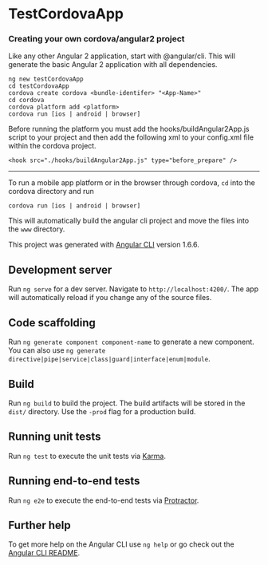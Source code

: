 # TestCordovaApp

### Creating your own cordova/angular2 project

Like any other Angular 2 application, start with @angular/cli.  This will generate the basic Angular 2 application with all dependencies.

```
ng new testCordovaApp
cd testCordovaApp
cordova create cordova <bundle-identifer> "<App-Name>"
cd cordova
cordova platform add <platform>
cordova run [ios | android | browser]
```

Before running the platform you must add the hooks/buildAngular2App.js script to your project and then add the following xml to your config.xml file within the cordova project.

```
<hook src="./hooks/buildAngular2App.js" type="before_prepare" />
```

---

To run a mobile app platform or in the browser through cordova, ```cd``` into the cordova directory and run

```
cordova run [ios | android | browser]
```

This will automatically build the angular cli project and move the files into the ```www``` directory.


This project was generated with [Angular CLI](https://github.com/angular/angular-cli) version 1.6.6.

## Development server

Run `ng serve` for a dev server. Navigate to `http://localhost:4200/`. The app will automatically reload if you change any of the source files.

## Code scaffolding

Run `ng generate component component-name` to generate a new component. You can also use `ng generate directive|pipe|service|class|guard|interface|enum|module`.

## Build

Run `ng build` to build the project. The build artifacts will be stored in the `dist/` directory. Use the `-prod` flag for a production build.

## Running unit tests

Run `ng test` to execute the unit tests via [Karma](https://karma-runner.github.io).

## Running end-to-end tests

Run `ng e2e` to execute the end-to-end tests via [Protractor](http://www.protractortest.org/).

## Further help

To get more help on the Angular CLI use `ng help` or go check out the [Angular CLI README](https://github.com/angular/angular-cli/blob/master/README.md).

